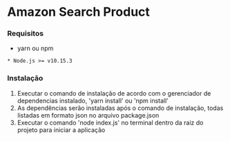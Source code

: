 # Amazon Search Product

### Requisitos

* yarn ou npm

````
* Node.js >= v10.15.3

````

### Instalação

1. Executar o comando de instalação de acordo com o gerenciador de dependencias instalado, 'yarn install' ou 'npm install'
2. As dependências serão instaladas após o comando de instalação, todas listadas em formato json no arquivo package.json
3. Executar o comando 'node index.js' no terminal dentro da raiz do projeto para iniciar a aplicação
